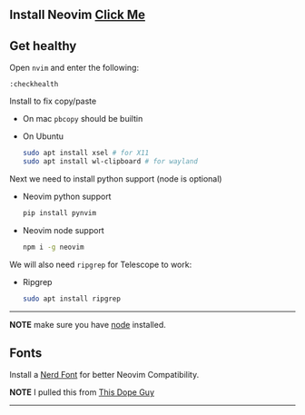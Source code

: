 ## Install Neovim [Click Me](https://github.com/neovim/neovim/blob/master/INSTALL.md)

## Get healthy

Open `nvim` and enter the following:

```
:checkhealth
```



Install to fix copy/paste

- On mac `pbcopy` should be builtin

- On Ubuntu

  ```sh
  sudo apt install xsel # for X11
  sudo apt install wl-clipboard # for wayland
  ```

Next we need to install python support (node is optional)

- Neovim python support

  ```sh
  pip install pynvim
  ```

- Neovim node support

  ```sh
  npm i -g neovim
  ```

We will also need `ripgrep` for Telescope to work:

- Ripgrep

  ```sh
  sudo apt install ripgrep
  ```

---

**NOTE** make sure you have [node](https://nodejs.org/en/) installed.

## Fonts

Install a [Nerd Font](https://github.com/ronniedroid/getnf) for better Neovim Compatibility.

**NOTE** I pulled this from [This Dope Guy](https://github.com/LunarVim/Launch.nvim)

---

